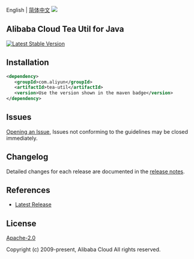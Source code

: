 English | [简体中文](README-CN.md)
![](https://aliyunsdk-pages.alicdn.com/icons/AlibabaCloud.svg)

## Alibaba Cloud Tea Util for Java
[![Latest Stable Version](https://img.shields.io/maven-central/v/com.aliyun/tea-util.svg?label=Maven%20Central)](https://search.maven.org/search?q=g:%22com.aliyun%22%20AND%20a:%22tea-util%22)

## Installation

```xml
<dependency>
   <groupId>com.aliyun</groupId>
   <artifactId>tea-util</artifactId>
   <version>Use the version shown in the maven badge</version>
</dependency>
```

## Issues
[Opening an Issue](https://github.com/aliyun/tea-util/issues/new), Issues not conforming to the guidelines may be closed immediately.

## Changelog
Detailed changes for each release are documented in the [release notes](./ChangeLog.txt).

## References
* [Latest Release](https://github.com/aliyun/tea-util/tree/master/java)

## License
[Apache-2.0](http://www.apache.org/licenses/LICENSE-2.0)

Copyright (c) 2009-present, Alibaba Cloud All rights reserved.